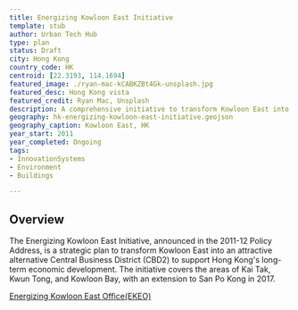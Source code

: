 ```yaml
---
title: Energizing Kowloon East Initiative
template: stub
author: Urban Tech Hub
type: plan
status: Draft
city: Hong Kong
country_code: HK
centroid: [22.3193, 114.1694]
featured_image: ./ryan-mac-kCABKZBt4Gk-unsplash.jpg
featured_desc: Hong Kong vista
featured_credit: Ryan Mac, Unsplash
description: A comprehensive initiative to transform Kowloon East into Hong Kong's second Central Business District (CBD2), focusing on smart city concepts, sustainability, and urban revitalization.
geography: hk-energizing-kowloon-east-initiative.geojson
geography_caption: Kowloon East, HK
year_start: 2011
year_completed: Ongoing
tags:
- InnovationSystems
- Environment
- Buildings

---
```


## Overview

The Energizing Kowloon East Initiative, announced in the 2011-12 Policy Address, is a strategic plan to transform Kowloon East into an attractive alternative Central Business District (CBD2) to support Hong Kong's long-term economic development. The initiative covers the areas of Kai Tak, Kwun Tong, and Kowloon Bay, with an extension to San Po Kong in 2017.

[Energizing Kowloon East Office(EKEO)](https://www.devb.gov.hk/en/about_us/organisation_/EKEO/content/index.html)
